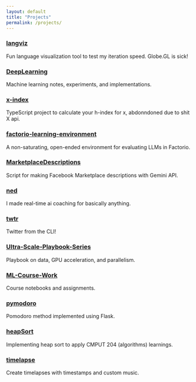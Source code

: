 ```yaml
---
layout: default
title: "Projects"
permalink: /projects/
---
```


### [langviz](https://github.com/kiankyars/langviz)
Fun language visualization tool to test my iteration speed. Globe.GL is sick!

### [DeepLearning](https://github.com/kiankyars/DeepLearning)
Machine learning notes, experiments, and implementations.

### [x-index](https://github.com/kiankyars/x-index)
TypeScript project to calculate your h-index for x, abdonndoned due to shit X api.

### [factorio-learning-environment](https://github.com/kiankyars/factorio-learning-environment)
A non-saturating, open-ended environment for evaluating LLMs in Factorio.

### [MarketplaceDescriptions](https://github.com/kiankyars/MarketplaceDescriptions)
Script for making Facebook Marketplace descriptions with Gemini API.

### [ned](https://github.com/kiankyars/ned)
I made real-time ai coaching for basically anything.

### [twtr](https://github.com/kiankyars/twtr)
Twitter from the CLI!

### [Ultra-Scale-Playbook-Series](https://github.com/kiankyars/Ultra-Scale-Playbook-Series)
Playbook on data, GPU acceleration, and parallelism.

### [ML-Course-Work](https://github.com/kiankyars/ML-Course-Work)
Course notebooks and assignments.

### [pymodoro](https://github.com/kiankyars/pymodoro)
Pomodoro method implemented using Flask.

### [heapSort](https://github.com/kiankyars/heapSort)
Implementing heap sort to apply CMPUT 204 (algorithms) learnings.

### [timelapse](https://github.com/kiankyars/timelapse)
Create timelapses with timestamps and custom music.